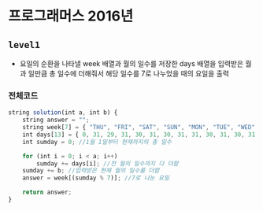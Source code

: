 # 프로그래머스 2016년
`level1`
---
- 요일의 순환을 나타낼 week 배열과 월의 일수를 저장한 days 배열을 입력받은 월과 일만큼 총 일수에 더해줘서 해당 일수를 7로 나누었을 때의 요일을 출력

### 전체코드
```jsx
string solution(int a, int b) {
	string answer = "";
	string week[7] = { "THU", "FRI", "SAT", "SUN", "MON", "TUE", "WED" };
	int days[13] = { 0, 31, 29, 31, 30, 31, 30, 31, 31, 30, 31, 30, 31 }; //i월의 일수
	int sumday = 0; //1월 1일부터 현재까지의 총 일수

	for (int i = 0; i < a; i++) 
		sumday += days[i]; //전 월의 일수까지 다 더함
	sumday += b; //입력받은 현재 월의 일수를 더함
	answer = week[(sumday % 7)]; //7로 나눈 요일

	return answer;
}
```
